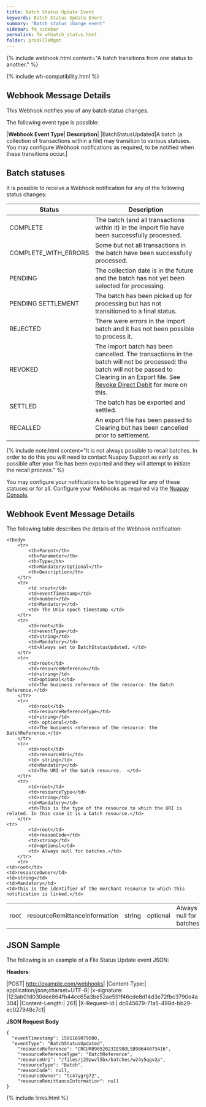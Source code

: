 ```yaml
---
title: Batch Status Update Event
keywords: Batch Status Update Event
summary: "Batch status change event"
sidebar: fm_sidebar
permalink: fm_whbatch_status.html
folder: prodFileMgmt
---
```


{% include webhook.html content="A batch transitions from one status to another." %}

{% include wh-compatibility.html %}

## Webhook Message Details

This Webhook notifies you of any batch status changes.

The following event type is possible:

|**Webhook Event Type**| **Description**|
|BatchStatusUpdated|A batch (a collection of transactions within a file) may transition to various statuses. You may configure Webhook notifications as required, to be notified when these transitions occur.|

## Batch statuses

It is possible to receive a Webhook notification for any of the following status changes:

|Status|Description|
|------|-----------|
|COMPLETE|The batch (and all transactions within it) in the Import file have been successfully processed.|
|COMPLETE_WITH_ERRORS|Some but not all transactions in the batch have been successfully processed.|
|PENDING|The collection date is in the future and the batch has not yet been selected for processing.|
|PENDING SETTLEMENT|The batch has been picked up for processing but has not transitioned to a final status.|
|REJECTED|There were errors in the import batch and it has not been possible to process it.|
|REVOKED|The import batch has been cancelled. The transactions in the batch will not be processed: the batch will not be passed to Clearing in an Export file. See [Revoke Direct Debit](np_revokedirectdebit.html) for more on this.|
|SETTLED|The batch has be exported and settled.|
|RECALLED|An export file has been passed to Clearing but has been cancelled prior to settlement.|

{% include note.html content="It is not always possible to recall batches. In order to do this you will need to contact Nuapay Support as early as possible after your file has been exported and they will attempt to initiate the recall process." %}





You may configure your notifications to be triggered for any of these statuses or for all. Configure your Webhooks as required via the [Nuapay Console](prod_consolewebhooks.html).

## Webhook Event Message Details

<p>
	The following table describes the details of the Webhook notification:</p>
<table cellspacing="0">

	<tbody>
		<tr>
			<th>Parent</th>
			<th>Parameter</th>
			<th>Type</th>
			<th>Mandatory/Optional</th>
			<th>Description</th>
		</tr>
		<tr>
			<td >root</td>
			<td>eventTimestamp</td>
			<td>number</td>
			<td>Mandatory</td>
			<td> The Unix epoch timestamp </td>
		</tr>
		<tr>
			<td>root</td>
			<td>eventType</td>
			<td>string</td>
			<td>Mandatory</td>
			<td>Always set to BatchStatusUpdated. </td>
		</tr>		
		<tr>
			<td>root</td>
			<td>resourceReference</td>
			<td>string</td>
			<td>optional</td>
			<td>The business reference of the resource: the Batch Reference.</td>
		</tr>
		<tr>
			<td>root</td>
			<td>resourceReferenceType</td>
			<td>string</td>
			<td> optional</td>
			<td>The business reference of the resource: the BatchReference.</td>
		</tr>
		<tr>
			<td>root</td>
			<td>resourceUri</td>
			<td> string</td>
			<td>Mandatory</td>
			<td>The URI of the batch resource.  </td>
		</tr>		
		<tr>
			<td>root</td>
			<td>resourceType</td>
			<td>string</td>
			<td>Mandatory</td>
			<td>This is the type of the resource to which the URI is related. In this case it is a batch resource.</td>
		</tr>   
    <tr>
			<td>root</td>
			<td>reasonCode</td>
			<td>string</td>
			<td>optional</td>
            <td> Always null for batches.</td>
		</tr>
		<tr>
	<td>root</td>
	<td>resourceOwner</td>
	<td>string</td>
	<td>Mandatory</td>
	<td>This is the identifier of the merchant resource to which this notification is linked.</td>
</tr>
<tr>
<td>root</td>
<td>resourceRemittanceInformation</td>
<td>string</td>
<td>optional</td>
<td>Always null for batches.</td>
</tr>
	</tbody>
</table>

## JSON Sample

The following is an example of a File Status Update event JSON:

<b>Headers</b>:


|POST| http://example.com/webhooks|
|Content-Type:| application/json;charset=UTF-8|
|x-signature: |123ab01d030dee864fb44cc65a3be52ae591f46cde8d14d3e72fbc3790e4a304|
|Content-Length:| 261|
|X-Request-Id:| dc645679-71a5-498d-bb29-ec027948c7c1|

<b>JSON Request Body</b>
<pre>
<code class="json">{
  "eventTimestamp": 1501169079000,
  "eventType": "BatchStatusUpdated",
	"resourceReference": "CRCUR09052023IE98ULSB98644073416",
	"resourceReferenceType": "BatchReference",  
	"resourceUri": "/files/j29pwvl5bx/batches/w24y5qgv2p",
	"resourceType": "Batch",
	"reasonCode": null,
	"resourceOwner": "tc47ygrg72",
	"resourceRemittanceInformation": null
}</code>
</pre>

{% include links.html %}
